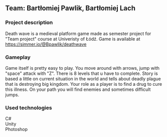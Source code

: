 ## Team: Bartłomiej Pawlik, Bartłomiej Lach

### Project description
Death wave is a medieval platform game made as semester project for "Team project" course at Univeristy of Łódź. Game is available at https://simmer.io/@Bpawlik/deathwave

### Gameplay  
Game itself is pretty easy to play. You move around with arrows, jump with "space" attack with "Z". There is 8 levels that u have to complete. Story is based
a little on current situation in the world and tells about deadly plague that is destroying big kingdom. Your role as a player is to find a drug to cure this illness.
On your path you will find enemies and sometimes difficult jumps.  

### Used technologies  
C#  
Unity  
Photoshop
